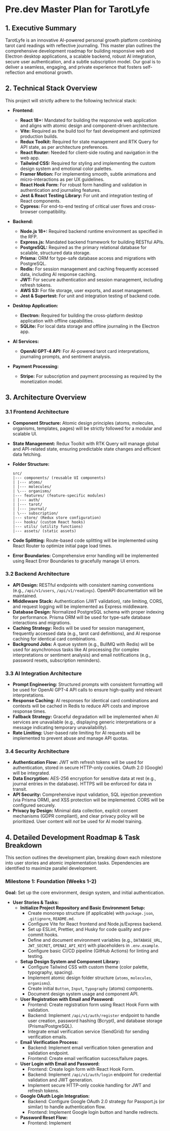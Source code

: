 # Pre.dev Master Plan for TarotLyfe

## 1. Executive Summary

TarotLyfe is an innovative AI-powered personal growth platform combining tarot card readings with reflective journaling. This master plan outlines the comprehensive development roadmap for building responsive web and Electron desktop applications, a scalable backend, robust AI integration, secure user authentication, and a subtle subscription model. Our goal is to deliver a seamless, engaging, and private experience that fosters self-reflection and emotional growth.

## 2. Technical Stack Overview

This project will strictly adhere to the following technical stack:

*   **Frontend:**
    *   **React 18+:** Mandated for building the responsive web application and aligns with atomic design and component-driven architecture.
    *   **Vite:** Required as the build tool for fast development and optimized production builds.
    *   **Redux Toolkit:** Required for state management and RTK Query for API state, as per architecture preferences.
    *   **React Router:** Needed for client-side routing and navigation in the web app.
    *   **Tailwind CSS:** Required for styling and implementing the custom design system and emotional color palettes.
    *   **Framer Motion:** For implementing smooth, subtle animations and micro-interactions as per UX guidelines.
    *   **React Hook Form:** For robust form handling and validation in authentication and journaling features.
    *   **Jest & React Testing Library:** For unit and integration testing of React components.
    *   **Cypress:** For end-to-end testing of critical user flows and cross-browser compatibility.

*   **Backend:**
    *   **Node.js 18+:** Required backend runtime environment as specified in the RFP.
    *   **Express.js:** Mandated backend framework for building RESTful APIs.
    *   **PostgreSQL:** Required as the primary relational database for scalable, structured data storage.
    *   **Prisma:** ORM for type-safe database access and migrations with PostgreSQL.
    *   **Redis:** For session management and caching frequently accessed data, including AI response caching.
    *   **JWT:** For secure authentication and session management, including refresh tokens.
    *   **AWS S3:** For file storage, user exports, and asset management.
    *   **Jest & Supertest:** For unit and integration testing of backend code.

*   **Desktop Application:**
    *   **Electron:** Required for building the cross-platform desktop application with offline capabilities.
    *   **SQLite:** For local data storage and offline journaling in the Electron app.

*   **AI Services:**
    *   **OpenAI GPT-4 API:** For AI-powered tarot card interpretations, journaling prompts, and sentiment analysis.

*   **Payment Processing:**
    *   **Stripe:** For subscription and payment processing as required by the monetization model.

## 3. Architecture Overview

### 3.1 Frontend Architecture

*   **Component Structure:** Atomic design principles (atoms, molecules, organisms, templates, pages) will be strictly followed for a modular and scalable UI.
*   **State Management:** Redux Toolkit with RTK Query will manage global and API-related state, ensuring predictable state changes and efficient data fetching.
*   **Folder Structure:**

    ```
    src/
    |--- components/ (reusable UI components)
    | |--- atoms/
    | |--- molecules/
    | \--- organisms/
    |--- features/ (feature-specific modules)
    | |--- auth/
    | |--- tarot/
    | |--- journal/
    | \--- subscription/
    |--- store/ (Redux store configuration)
    |--- hooks/ (custom React hooks)
    |--- utils/ (utility functions)
    |--- assets/ (static assets)
    ```

*   **Code Splitting:** Route-based code splitting will be implemented using React Router to optimize initial page load times.
*   **Error Boundaries:** Comprehensive error handling will be implemented using React Error Boundaries to gracefully manage UI errors.

### 3.2 Backend Architecture

*   **API Design:** RESTful endpoints with consistent naming conventions (e.g., `/api/v1/users`, `/api/v1/readings`). OpenAPI documentation will be maintained.
*   **Middleware Stack:** Authentication (JWT validation), rate limiting, CORS, and request logging will be implemented as Express middleware.
*   **Database Design:** Normalized PostgreSQL schema with proper indexing for performance. Prisma ORM will be used for type-safe database interactions and migrations.
*   **Caching Strategy:** Redis will be used for session management, frequently accessed data (e.g., tarot card definitions), and AI response caching for identical card combinations.
*   **Background Jobs:** A queue system (e.g., BullMQ with Redis) will be used for asynchronous tasks like AI processing (for complex interpretations or sentiment analysis) and email notifications (e.g., password resets, subscription reminders).

### 3.3 AI Integration Architecture

*   **Prompt Engineering:** Structured prompts with consistent formatting will be used for OpenAI GPT-4 API calls to ensure high-quality and relevant interpretations.
*   **Response Caching:** AI responses for identical card combinations and contexts will be cached in Redis to reduce API costs and improve response times.
*   **Fallback Strategy:** Graceful degradation will be implemented when AI services are unavailable (e.g., displaying generic interpretations or a message indicating temporary unavailability).
*   **Rate Limiting:** User-based rate limiting for AI requests will be implemented to prevent abuse and manage API quotas.

### 3.4 Security Architecture

*   **Authentication Flow:** JWT with refresh tokens will be used for authentication, stored in secure HTTP-only cookies. OAuth 2.0 (Google) will be integrated.
*   **Data Encryption:** AES-256 encryption for sensitive data at rest (e.g., journal entries in the database). HTTPS will be enforced for data in transit.
*   **API Security:** Comprehensive input validation, SQL injection prevention (via Prisma ORM), and XSS protection will be implemented. CORS will be configured securely.
*   **Privacy by Design:** Minimal data collection, explicit consent mechanisms (GDPR compliant), and clear privacy policy will be prioritized. User content will *not* be used for AI model training.

## 4. Detailed Development Roadmap & Task Breakdown

This section outlines the development plan, breaking down each milestone into user stories and atomic implementation tasks. Dependencies are identified to maximize parallel development.

### Milestone 1: Foundation (Weeks 1-2)

**Goal:** Set up the core environment, design system, and initial authentication.

*   **User Stories & Tasks:**
    *   **Initialize Project Repository and Basic Environment Setup:**
        *   Create monorepo structure (if applicable) with `package.json`, `.gitignore`, `README.md`.
        *   Configure Vite for React frontend and Node.js/Express backend.
        *   Set up ESLint, Prettier, and Husky for code quality and pre-commit hooks.
        *   Define and document environment variables (e.g., `DATABASE_URL`, `JWT_SECRET`, `OPENAI_API_KEY`) with placeholders in `.env.example`.
        *   Configure basic CI/CD pipeline (GitHub Actions) for linting and testing.
    *   **Setup Design System and Component Library:**
        *   Configure Tailwind CSS with custom theme (color palette, typography, spacing).
        *   Implement atomic design folder structure (`atoms`, `molecules`, `organisms`).
        *   Create initial `Button`, `Input`, `Typography` (atoms) components.
        *   Document design system usage and component API.
    *   **User Registration with Email and Password:**
        *   Frontend: Create registration form using React Hook Form with validation.
        *   Backend: Implement `/api/v1/auth/register` endpoint to handle user creation, password hashing (Bcrypt), and database storage (Prisma/PostgreSQL).
        *   Integrate email verification service (SendGrid) for sending verification emails.
    *   **Email Verification Process:**
        *   Backend: Implement email verification token generation and validation endpoint.
        *   Frontend: Create email verification success/failure pages.
    *   **User Login with Email and Password:**
        *   Frontend: Create login form with React Hook Form.
        *   Backend: Implement `/api/v1/auth/login` endpoint for credential validation and JWT generation.
        *   Implement secure HTTP-only cookie handling for JWT and refresh tokens.
    *   **Google OAuth Login Integration:**
        *   Backend: Configure Google OAuth 2.0 strategy for Passport.js (or similar) to handle authentication flow.
        *   Frontend: Implement Google login button and handle redirects.
    *   **Password Reset Flow:**
        *   Frontend: Implement 